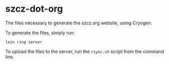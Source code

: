 # szcz-dot-org
The files necessary to generate the szcz.org website, using Cryogen.

To generate the files, simply run:

`
lein ring server
`

To upload the files to the server, run the `rsync.sh` script from the command line.
